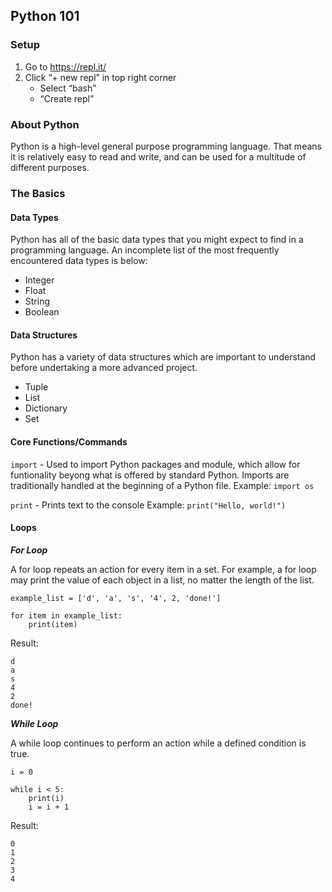 ## Python 101

### Setup

1. Go to https://repl.it/
2. Click “+ new repl” in top right corner
	* Select “bash” 
	* “Create repl”

### About Python

Python is a high-level general purpose programming language. That means it is relatively easy to read and write, and can be used for a multitude of different purposes. 

### The Basics

#### Data Types

Python has all of the basic data types that you might expect to find in a programming language. An incomplete list of the most frequently encountered data types is below:

* Integer
* Float
* String
* Boolean

#### Data Structures

Python has a variety of data structures which are important to understand before undertaking a more advanced project.

* Tuple
* List
* Dictionary
* Set


#### Core Functions/Commands

`import` - Used to import Python packages and module, which allow for funtionality beyong what is offered by standard Python. Imports are traditionally handled at the beginning of a Python file.
	Example: `import os` 

`print` - Prints text to the console
	Example: `print("Hello, world!")`

#### Loops

***For Loop***

A for loop repeats an action for every item in a set. For example, a for loop may print the value of each object in a list, no matter the length of the list.

```
example_list = ['d', 'a', 's', '4', 2, 'done!']

for item in example_list:
	print(item)
```
Result:
 ```
d
a
s
4
2
done!
 ```


***While Loop***

A while loop continues to perform an action while a defined condition is true.

```
i = 0

while i < 5:
	print(i)
	i = i + 1
```

Result:
```
0
1
2
3
4
```